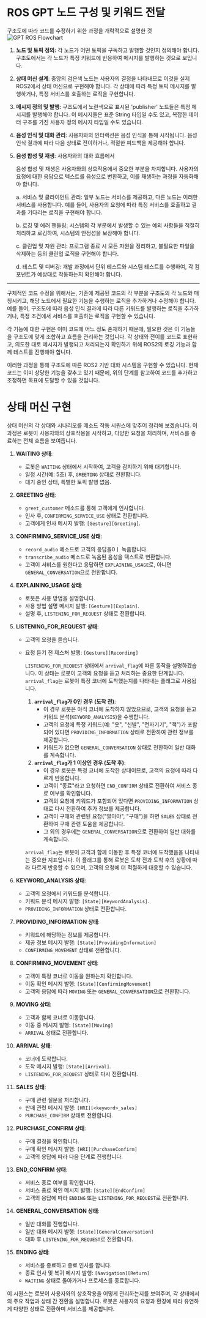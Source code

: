 # ROS GPT 노드 구성 및 키워드 전달 

구조도에 따라 코드를 수정하기 위한 과정을 개략적으로 설명한 것
![GPT ROS Flowchart](https://github.com/hyrian/hyrian_foxy/blob/feature/gpthri/GPTflowchart.jpg)



1. **노드 및 토픽 정의:** 각 노드가 어떤 토픽을 구독하고 발행할 것인지 정의해야 합니다. 구조도에서는 각 노드가 특정 키워드에 반응하여 메시지를 발행하는 것으로 보입니다.
2. **상태 머신 설계**: 중앙의 검은색 노드는 사용자의 결정을 나타내므로 이것을 실제 ROS2에서 상태 머신으로 구현해야 합니다. 각 상태에 따라 특정 토픽 메시지를 발행하거나, 특정 서비스를 호출하는 로직을 구현합니다.
3. **메시지 정의 및 발행:** 구조도에서 노란색으로 표시된 'publisher' 노드들은 특정 메시지를 발행해야 합니다. 이 메시지들은 표준 String 타입일 수도 있고, 복잡한 데이터 구조를 가진 사용자 정의 메시지 타입일 수도 있습니다.
4. **음성 인식 및 대화 관리**: 사용자와의 인터랙션은 음성 인식을 통해 시작됩니다. 음성 인식 결과에 따라 다음 상태로 전이하거나, 적절한 피드백을 제공해야 합니다.
5. **음성 합성 및 재생**: 사용자와의 대화 흐름에서
    
    음성 합성 및 재생은 사용자와의 상호작용에서 중요한 부분을 차지합니다. 사용자의 요청에 대한 응답으로 텍스트를 음성으로 변환하고, 이를 재생하는 과정을 자동화해야 합니다.
    
    a. 서비스 및 클라이언트 관리: 일부 노드는 서비스를 제공하고, 다른 노드는 이러한 서비스를 사용합니다. 예를 들어, 사용자의 요청에 따라 특정 서비스를 호출하고 결과를 기다리는 로직을 구현해야 합니다.
    
    b. 로깅 및 에러 핸들링: 시스템의 각 부분에서 발생할 수 있는 예외 사항들을 적절히 처리하고 로깅하여, 시스템의 안정성을 보장해야 합니다.
    
    c. 클린업 및 자원 관리: 프로그램 종료 시 모든 자원을 정리하고, 불필요한 파일을 삭제하는 등의 클린업 로직을 구현해야 합니다.
    
    d. 테스트 및 디버깅: 개발 과정에서 단위 테스트와 시스템 테스트를 수행하여, 각 컴포넌트가 예상대로 작동하는지 확인해야 합니다.
    

---

구체적인 코드 수정을 위해서는, 기존에 제공된 코드의 각 부분을 구조도의 각 노드와 매칭시키고, 해당 노드에서 필요한 기능을 수행하는 로직을 추가하거나 수정해야 합니다. 예를 들어, 구조도에 따라 음성 인식 결과에 따라 다른 키워드를 발행하는 로직을 추가하거나, 특정 조건에서 서비스를 호출하는 로직을 구현할 수 있습니다.

각 기능에 대한 구현은 이미 코드에 어느 정도 존재하기 때문에, 필요한 것은 이 기능들을 구조도에 맞게 조합하고 흐름을 관리하는 것입니다. 각 상태와 전이를 코드로 표현하고, 의도한 대로 메시지가 발행되고 처리되는지 확인하기 위해 ROS2의 로깅 기능과 함께 테스트를 진행해야 합니다.

이러한 과정을 통해 구조도에 따른 ROS2 기반 대화 시스템을 구현할 수 있습니다. 현재 코드는 이미 상당한 기능을 갖추고 있기 때문에, 위의 단계를 참고하여 코드를 추가하고 조정하면 목표에 도달할 수 있을 것입니다.

# 상태 머신 구현

상태 머신의 각 상태와 시나리오를 메소드 작동 시퀀스에 맞추어 정리해 보겠습니다. 이 과정은 로봇이 사용자와의 상호작용을 시작하고, 다양한 요청을 처리하며, 서비스를 종료하는 전체 흐름을 보여줍니다.

1. **WAITING 상태**:
    - 로봇은 `WAITING` 상태에서 시작하여, 고객을 감지하기 위해 대기합니다.
    - 일정 시간(예: 5초) 후, `GREETING` 상태로 전환합니다.
    - 대기 중인 상태, 특별한 토픽 발행 없음.
2. **GREETING 상태**:
    - `greet_customer` 메소드를 통해 고객에게 인사합니다.
    - 인사 후, `CONFIRMING_SERVICE_USE` 상태로 전환합니다.
    - 고객에게 인사 메시지 발행: `[Gesture][Greeting]`.
3. **CONFIRMING_SERVICE_USE 상태**:
    - `record_audio` 메소드로 고객의 응답을0ㅣ 녹음합니다.
    - `transcribe_audio` 메소드로 녹음된 음성을 텍스트로 변환합니다.
    - 고객이 서비스를 원한다고 응답하면 `EXPLAINING_USAGE`로, 아니면 `GENERAL_CONVERSATION`으로 전환합니다.
4. **EXPLAINING_USAGE 상태**:
    - 로봇은 사용 방법을 설명합니다.
    - 사용 방법 설명 메시지 발행: `[Gesture][Explain]`.
    - 설명 후, `LISTENING_FOR_REQUEST` 상태로 전환합니다.
5. **LISTENING_FOR_REQUEST 상태**:
    - 고객의 요청을 듣습니다.
    - 요청 듣기 전 제스처 발행: `[Gesture][Recording]`
        
        `LISTENING_FOR_REQUEST` 상태에서 `arrival_flag`에 따른 동작을 설명하겠습니다. 이 상태는 로봇이 고객의 요청을 듣고 처리하는 중요한 단계입니다. `arrival_flag`는 로봇이 특정 코너에 도착했는지를 나타내는 플래그로 사용됩니다.
        
        1. **`arrival_flag`가 0인 경우 (도착 전)**:
            - 이 경우 로봇은 아직 코너에 도착하지 않았으므로, 고객의 요청을 듣고 키워드 분석(`KEYWORD_ANALYSIS`)을 수행합니다.
            - 고객의 요청에 특정 키워드(예: "옷", "신발", "전자기기", "책")가 포함되어 있다면 `PROVIDING_INFORMATION` 상태로 전환하여 관련 정보를 제공합니다.
            - 키워드가 없으면 `GENERAL_CONVERSATION` 상태로 전환하여 일반 대화를 계속합니다.
        2. **`arrival_flag`가 1 이상인 경우 (도착 후)**:
            - 이 경우 로봇은 특정 코너에 도착한 상태이므로, 고객의 요청에 따라 다르게 반응합니다.
            - 고객이 "종료"라고 요청하면 `END_CONFIRM` 상태로 전환하여 서비스 종료 여부를 확인합니다.
            - 고객의 요청에 키워드가 포함되어 있다면 `PROVIDING_INFORMATION` 상태로 다시 전환하여 추가 정보를 제공합니다.
            - 고객이 구매와 관련된 요청("얼마야", "구매")을 하면 `SALES` 상태로 전환하여 구매 관련 도움을 제공합니다.
            - 그 외의 경우에는 `GENERAL_CONVERSATION`으로 전환하여 일반 대화를 계속합니다.
        
        `arrival_flag`는 로봇이 고객과 함께 이동한 후 특정 코너에 도착했음을 나타내는 중요한 지표입니다. 이 플래그를 통해 로봇은 도착 전과 도착 후의 상황에 따라 다르게 반응할 수 있으며, 고객의 요청에 더 적절하게 대응할 수 있습니다.
        
6. **KEYWORD_ANALYSIS 상태**:
    - 고객의 요청에서 키워드를 분석합니다.
    - 키워드 분석 메시지 발행: `[State][KeywordAnalysis]`.
    - `PROVIDING_INFORMATION` 상태로 전환합니다.
7. **PROVIDING_INFORMATION 상태**:
    - 키워드에 해당하는 정보를 제공합니다.
    - 제공 정보 메시지 발행: `[State][ProvidingInformation]`
    - `CONFIRMING_MOVEMENT` 상태로 전환합니다.
8. **CONFIRMING_MOVEMENT 상태**:
    - 고객이 특정 코너로 이동을 원하는지 확인합니다.
    - 이동 확인 메시지 발행: `[State][ConfirmingMovement]`
    - 고객의 응답에 따라 `MOVING` 또는 `GENERAL_CONVERSATION`으로 전환합니다.
9. **MOVING 상태**:
    - 고객과 함께 코너로 이동합니다.
    - 이동 중 메시지 발행: `[State][Moving]`
    - `ARRIVAL` 상태로 전환합니다.
10. **ARRIVAL 상태**:
    - 코너에 도착합니다.
    - 도착 메시지 발행: `[State][Arrival]`.
    - `LISTENING_FOR_REQUEST` 상태로 다시 전환합니다.
11. **SALES 상태**:
    - 구매 관련 질문을 처리합니다.
    - 판매 관련 메시지 발행: `[HRI][<keyword>_sales]`
    - `PURCHASE_CONFIRM` 상태로 전환합니다.
12. **PURCHASE_CONFIRM 상태**:
    - 구매 결정을 확인합니다.
    - 구매 확인 메시지 발행: `[HRI][PurchaseConfirm]`
    - 고객의 응답에 따라 다음 단계로 진행합니다.
13. **END_CONFIRM 상태**:
    - 서비스 종료 여부를 확인합니다.
    - 서비스 종료 확인 메시지 발행: `[State][EndConfirm]`
    - 고객의 응답에 따라 `ENDING` 또는 `LISTENING_FOR_REQUEST`로 전환합니다.
14. **GENERAL_CONVERSATION 상태**:
    - 일반 대화를 진행합니다.
    - 일반 대화 메시지 발행: `[State][GeneralConversation]`
    - 대화 후 `LISTENING_FOR_REQUEST`로 전환합니다.
15. **ENDING 상태**:
    - 서비스를 종료하고 종료 인사를 합니다.
    - 종료 인사 및 복귀 메시지 발행: `[Navigation][Return]`
    - `WAITING` 상태로 돌아가거나 프로세스를 종료합니다.
    

이 시퀀스는 로봇이 사용자와의 상호작용을 어떻게 관리하는지를 보여주며, 각 상태에서의 주요 작업과 상태 간 전환을 설명합니다. 로봇은 사용자의 요청과 환경에 따라 유연하게 다양한 상태로 전환하며 서비스를 제공합니다.
